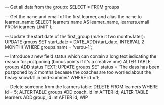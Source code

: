 -- Get all data from the groups:
SELECT * FROM groups

-- Get the name and email of the first learner, and alias the name to learner_name:
SELECT learners.name AS learner_name, learners.email FROM learners LIMIT 1;

-- Update the start date of the first_group (make it two months later):
UPDATE groups SET start_date = DATE_ADD(start_date, INTERVAL 2 MONTH) WHERE groups.name = 'verou-1';

-- Introduce a new field status which can contain a long text indicating the reason for postponing (bonus points if it's a creative one)
ALTER TABLE groups ADD status TEXT;
UPDATE groups SET status = 'The class has been postponed by 2 months because the coaches are too worried about the heavy snowfall in mid-summer.' WHERE id = 1;

-- Delete someone from the learners table:
DELETE FROM learners WHERE id = 5;
ALTER TABLE groups ADD coach_id int AFTER id;
ALTER TABLE learners ADD group_id int AFTER id;
WIP